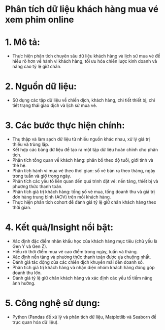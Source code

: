 # Phân tích dữ liệu khách hàng mua vé xem phim online
# 1. Mô tả:
- Thực hiện phân tích chuyên sâu dữ liệu khách hàng và lịch sử mua vé để hiểu rõ hơn về hành vi khách hàng, tối ưu hóa chiến lược kinh doanh và nâng cao tỷ lệ giữ chân.
# 2. Nguồn dữ liệu:
 - Sử dụng các tập dữ liệu về chiến dịch, khách hàng, chi tiết thiết bị, chi tiết trạng thái giao dịch và lịch sử mua vé.
# 3. Các bước thực hiện chính:
- Thu thập và làm sạch dữ liệu từ nhiều nguồn khác nhau, xử lý giá trị thiếu và trùng lặp.
- Kết hợp các bảng dữ liệu để tạo ra một tập dữ liệu hoàn chỉnh cho phân tích.
- Phân tích tổng quan về khách hàng: phân bổ theo độ tuổi, giới tính và thế hệ.
- Phân tích hành vi mua vé theo thời gian: số vé bán ra theo tháng, ngày trong tuần và giờ trong ngày.
- Phân tích các yếu tố liên quan đến quá trình đặt vé: nền tảng, thiết bị và phương thức thanh toán.
- Phân tích giá trị khách hàng: tổng số vé mua, tổng doanh thu và giá trị đơn hàng trung bình (AOV) trên mỗi khách hàng.
- Thực hiện phân tích cohort để đánh giá tỷ lệ giữ chân khách hàng theo thời gian.
# 4. Kết quả/Insight nổi bật:
- Xác định đặc điểm nhân khẩu học của khách hàng mục tiêu (chủ yếu là Gen Y và Gen Z).
- Hiểu rõ thời điểm mua vé cao điểm trong ngày, tuần và tháng.
- Xác định nền tảng và phương thức thanh toán được ưa chuộng nhất.
- Đánh giá tác động của các chiến dịch khuyến mãi đến doanh số.
- Phân tích giá trị khách hàng và nhận diện nhóm khách hàng đóng góp doanh thu lớn.
- Đánh giá tỷ lệ giữ chân khách hàng và xác định các yếu tố tiềm năng ảnh hưởng.
# 5. Công nghệ sử dụng:
- Python (Pandas để xử lý và phân tích dữ liệu, Matplotlib và Seaborn để trực quan hóa dữ liệu).
